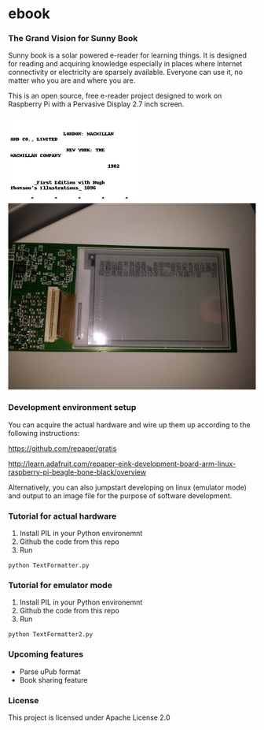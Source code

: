 ebook
=====


### The Grand Vision for Sunny Book

Sunny book is a solar powered e-reader for learning things. It is designed for reading and acquiring knowledge especially in places where Internet connectivity or electricity are sparsely available. Everyone can use it, no matter who you are and where you are.

This is an open source, free e-reader project designed to work on Raspberry Pi with a Pervasive Display 2.7 inch screen.


![ebook](test.png "Output")
![ebook](chinese_output_eink.jpg "Output Chinese")


### Development environment setup
You can acquire the actual hardware and wire up them up according to the following instructions:

https://github.com/repaper/gratis

http://learn.adafruit.com/repaper-eink-development-board-arm-linux-raspberry-pi-beagle-bone-black/overview

Alternatively, you can also jumpstart developing on linux (emulator mode) and output to an image file for the purpose of software development.

### Tutorial for actual hardware
1. Install PIL in your Python environemnt
2. Github the code from this repo
3. Run 
```
python TextFormatter.py
```

### Tutorial for emulator mode

1. Install PIL in your Python environemnt
2. Github the code from this repo
3. Run 
```
python TextFormatter2.py
```


### Upcoming features
- Parse uPub format
- Book sharing feature


### License

This project is licensed under Apache License 2.0




